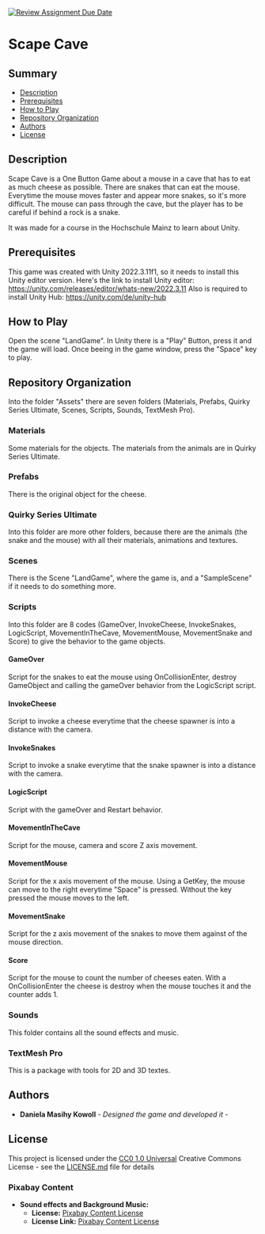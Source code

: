 

[![Review Assignment Due Date](https://classroom.github.com/assets/deadline-readme-button-24ddc0f5d75046c5622901739e7c5dd533143b0c8e959d652212380cedb1ea36.svg)](https://classroom.github.com/a/uTVZkEVg)
# Scape Cave

## Summary

  - [Description](#description)
  - [Prerequisites](#prerequisites)
  - [How to Play](#how-to-play)
  - [Repository Organization](#repository-organization)
  - [Authors](#authors)
  - [License](#license)
  


## Description

Scape Cave is a One Button Game about a mouse in a cave that has to eat as much cheese as possible. There are snakes that can eat the mouse. Everytime the mouse moves faster and appear more snakes, so it's more difficult. The mouse can pass through the cave, but the player has to be careful if behind a rock is a snake.

It was made for a course in the Hochschule Mainz to learn about Unity.



## Prerequisites

This game was created with Unity 2022.3.11f1, so it needs to install this Unity editor version.
Here's the link to install Unity editor: https://unity.com/releases/editor/whats-new/2022.3.11
Also is required to install Unity Hub: https://unity.com/de/unity-hub



## How to Play
Open the scene "LandGame". In Unity there is a "Play" Button, press it and the game will load. Once beeing in the game window, press the "Space" key to play.



## Repository Organization
Into the folder "Assets" there are seven folders (Materials, Prefabs, Quirky Series Ultimate, Scenes, Scripts, Sounds, TextMesh Pro).


### Materials
Some materials for the objects. The materials from the animals are in Quirky Series Ultimate.


### Prefabs
There is the original object for the cheese.


### Quirky Series Ultimate
Into this folder are more other folders, because there are the animals (the snake and the mouse) with all their materials, animations and textures.


### Scenes
There is the Scene "LandGame", where the game is, and a "SampleScene" if it needs to do something more.


### Scripts
Into this folder are 8 codes (GameOver, InvokeCheese, InvokeSnakes, LogicScript, MovementInTheCave, MovementMouse, MovementSnake and Score) to give the behavior to the game objects.


#### GameOver
Script for the snakes to eat the mouse using OnCollisionEnter, destroy GameObject and calling the gameOver behavior from the LogicScript script.


#### InvokeCheese
Script to invoke a cheese everytime that the cheese spawner is into a distance with the camera. 


#### InvokeSnakes
Script to invoke a snake everytime that the snake spawner is into a distance with the camera.


#### LogicScript
Script with the gameOver and Restart behavior.


#### MovementInTheCave
Script for the mouse, camera and score Z axis movement. 


#### MovementMouse
Script for the x axis movement of the mouse. Using a GetKey, the mouse can move to the right everytime "Space" is pressed. Without the key pressed the mouse moves to the left.

#### MovementSnake
Script for the z axis movement of the snakes to move them against of the mouse direction. 


#### Score
Script for the mouse to count the number of cheeses eaten. With a OnCollisionEnter the cheese is destroy when the mouse touches it and the counter adds 1.


### Sounds
This folder contains all the sound effects and music.


### TextMesh Pro
This is a package with tools for 2D and 3D textes.



## Authors

  - **Daniela Masihy Kowoll** - *Designed the game and developed it* -



## License
This project is licensed under the [CC0 1.0 Universal](LICENSE.md)
Creative Commons License - see the [LICENSE.md](LICENSE.md) file for
details

### Pixabay Content

- **Sound effects and Background Music:**
  - **License:** [Pixabay Content License](https://pixabay.com/es/service/license-summary/)
  - **License Link:** [Pixabay Content License](https://pixabay.com/es/service/license-summary/)
